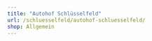 ```yaml
---
title: "Autohof Schlüsselfeld"
url: /schluesselfeld/autohof-schluesselfeld/
shop: Allgemein
---
```

